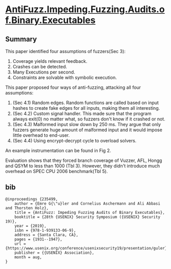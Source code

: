 # [AntiFuzz.Impeding.Fuzzing.Audits.of.Binary.Executables](https://www.usenix.org/conference/usenixsecurity19/presentation/guler)

## Summary

This paper identified four assumptions of fuzzers(Sec 3):

1. Coverage yields relevant feedback.
2. Crashes can be detected.
3. Many Executions per second.
4. Constraints are solvable with symbolic execution.

This paper proposed four ways of anti-fuzzing, attacking all four assumptions:

1. (Sec 4.1) Random edges. Random functions are called based on input hashes to create fake edges for all inputs, making them all interesting.
2. (Sec 4.2) Custom signal handler. This made sure that the program always exit(0) no matter what, so fuzzers don't know if it crashed or not.
3. (Sec 4.3) Malformed input slow down by 250 ms. They argue that only fuzzers generate huge amount of malformed input and it would impose little overhead to end-user.
4. (Sec 4.4) Using encrypt-decrypt cycle to overload solvers.

An example instrumentation can be found in Fig 2.

Evaluation shows that they forced branch coverage of Vuzzer, AFL, Hongg and QSYM to less than 1000 (Tbl 3).
However, they didn't introduce much overhead on SPEC CPU 2006 benchmark(Tbl 5).

## bib
```
@inproceedings {235499,
    author = {Emre G{\"u}ler and Cornelius Aschermann and Ali Abbasi and Thorsten Holz},
    title = {AntiFuzz: Impeding Fuzzing Audits of Binary Executables},
    booktitle = {28th {USENIX} Security Symposium ({USENIX} Security 19)},
    year = {2019},
    isbn = {978-1-939133-06-9},
    address = {Santa Clara, CA},
    pages = {1931--1947},
    url = {https://www.usenix.org/conference/usenixsecurity19/presentation/guler},
    publisher = {{USENIX} Association},
    month = aug,
}
```

